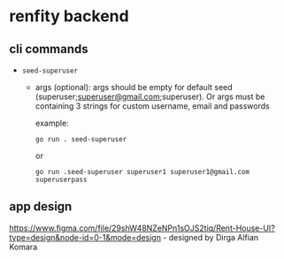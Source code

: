 # renfity backend

## cli commands
- `seed-superuser`
    - args (optional):
        args should be empty for default seed (superuser;superuser@gmail.com;superuser). Or args must be containing 3 strings for custom username, email and passwords

        example:
        ```
        go run . seed-superuser
        ```
        or
        ```
        go run .seed-superuser superuser1 superuser1@gmail.com superuserpass
        ```

## app design
https://www.figma.com/file/29shW48NZeNPn1sOJS2tiq/Rent-House-UI?type=design&node-id=0-1&mode=design - designed by Dirga Alfian Komara